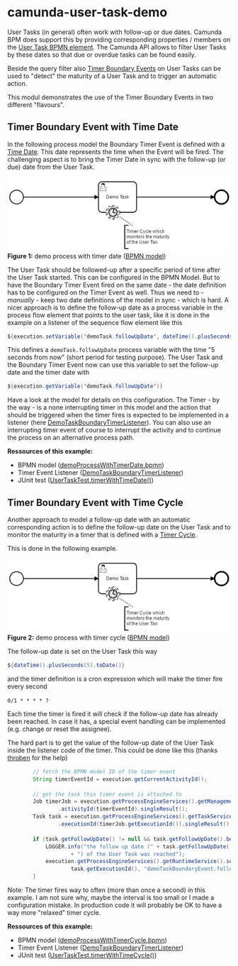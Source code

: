 # camunda-user-task-demo

User Tasks (in general) often work with follow-up or due dates. Camunda BPM does support this by providing corresponding properties / members on the [User Task BPMN element](https://docs.camunda.org/manual/7.6/reference/bpmn20/tasks/user-task/).
The Camunda API allows to filter User Tasks by these dates so that due or overdue tasks can be found easily.

Beside the query filter also [Timer Boundary Events](https://docs.camunda.org/manual/7.6/reference/bpmn20/events/timer-events/#timer-boundary-event) on User Tasks can be used to "detect" the maturity of a User Task and to trigger an automatic action.

This modul demonstrates the use of the Timer Boundary Events in two different "flavours".

## Timer Boundary Event with Time Date

In the following process model the Boundary Timer Event is defined with a [Time Date](https://docs.camunda.org/manual/7.6/reference/bpmn20/events/timer-events/#time-date). This date represents the time when the Event will be fired.
The challenging aspect is to bring the Timer Date in sync with the follow-up (or due) date from the User Task.

![Demo Process With TimerDate](src/main/resources/bpmn/demoProcessWithTimerDate.png)   
**Figure 1:** demo process with timer date ([BPMN model](src\camunda\camunda-user-task-demo\src\main\resources\bpmn\demoProcessWithTimerDate.bpmn))

The User Task should be followed-up after a specific period of time after the User Task started. This can be configured in the BPMN Model. But to have the Boundary Timer Event fired on the same date - the date definition has to be configured on the Timer Event as well. Thus we need to - _manually_ - keep two date definitions of the model in sync - which is hard.
A nicer approach is to define the follow-up date as a process variable in the process flow element that points to the user task, like it is done in the example on a listener of the sequence flow element like this

```java
${execution.setVariable('demoTask.followUpDate', dateTime().plusSeconds(5).toDate())}
```  

This defines a `demoTask.followUpDate` process variable with the time "5 seconds from now" (short period for testing purpose). The User Task and the Boundary Timer Event now can use this variable to set the follow-up date and the timer date with

```java
${execution.getVariable('demoTask.followUpDate')}
```

Have a look at the model for details on this configuration. The Timer - by the way - is a none interrupting timer in this model and the action that should be triggered when the timer fires is expected to be implemented in a listener (here [DemoTaskBoundaryTimerListener](/src/main/java/de/frvabe/bpm/camunda/DemoTaskBoundaryTimerListener.java)). You can also use an interrupting timer event of course to interrupt the activity and to continue the process on an alternative process path.

**Ressources of this example:**
* BPMN model ([demoProcessWithTimerDate.bpmn](src/main/resources/bpmn/demoProcessWithTimerDate.bpmn))
* Timer Event Listener ([DemoTaskBoundaryTimerListener](/src/main/java/de/frvabe/bpm/camunda/DemoTaskBoundaryTimerListener.java))
* JUnit test ([UserTaskTest.timerWithTimeDate()](src/test/java/de/frvabe/bpm/camunda/UserTaskTest.java))

## Timer Boundary Event with Time Cycle

Another approach to model a follow-up date with an automatic corresponding action is to define the follow-up date on the User Task and to monitor the maturity in a timer that is defined with a [Timer Cycle](https://docs.camunda.org/manual/7.6/reference/bpmn20/events/timer-events/#time-cycle).

This is done in the following example.

![Demo Process With TimerDate](src/main/resources/bpmn/demoProcessWithTimerCycle.png)   
**Figure 2:** demo process with timer cycle ([BPMN model](src\camunda\camunda-user-task-demo\src\main\resources\bpmn\demoProcessWithTimerCycle.bpmn))


The follow-up date is set on the User Task this way

```java
${dateTime().plusSeconds(5).toDate()}
```

and the timer definition is a cron expression which will make the timer fire every second

```0/1 * * * * ?```

Each time the timer is fired it will check if the follow-up date has already been reached. In case it has, a special event handling can be implemented (e.g. change or reset the assignee).

The hard part is to get the value of the follow-up date of the User Task inside the listener code of the timer. This could be done like this (thanks [throben](https://forum.camunda.org/t/get-user-task-of-timer-boundary-event/2744) for the help)

```java   
        // fetch the BPMN model ID of the timer event
        String timerEventId = execution.getCurrentActivityId();

        // get the task this timer event is attached to
        Job timerJob = execution.getProcessEngineServices().getManagementService().createJobQuery()
                .activityId(timerEventId).singleResult();
        Task task = execution.getProcessEngineServices().getTaskService().createTaskQuery()
                .executionId(timerJob.getExecutionId()).singleResult();

        if (task.getFollowUpDate() != null && task.getFollowUpDate().before(new Date())) {
            LOGGER.info("the follow up date (" + task.getFollowUpDate()
                    + ") of the User Task was reached");
            execution.getProcessEngineServices().getRuntimeService().setVariableLocal(
                    task.getExecutionId(), "demoTaskBoundaryEvent.followUpDateReached", true);
        }
```

Note: The timer fires way to often (more than once a second) in this example. I am not sure why, maybe the interval is too small or I made a configuration mistake. In production code it will probably be OK to have a way more "relaxed" timer cycle.

**Ressources of this example:**
* BPMN model ([demoProcessWithTimerCycle.bpmn](src/main/resources/bpmn/demoProcessWithTimerCycle.bpmn))
* Timer Event Listener ([DemoTaskBoundaryTimerListener](/src/main/java/de/frvabe/bpm/camunda/DemoTaskBoundaryTimerListener.java))
* JUnit test ([UserTaskTest.timerWithTimeCycle()](src/test/java/de/frvabe/bpm/camunda/UserTaskTest.java))
